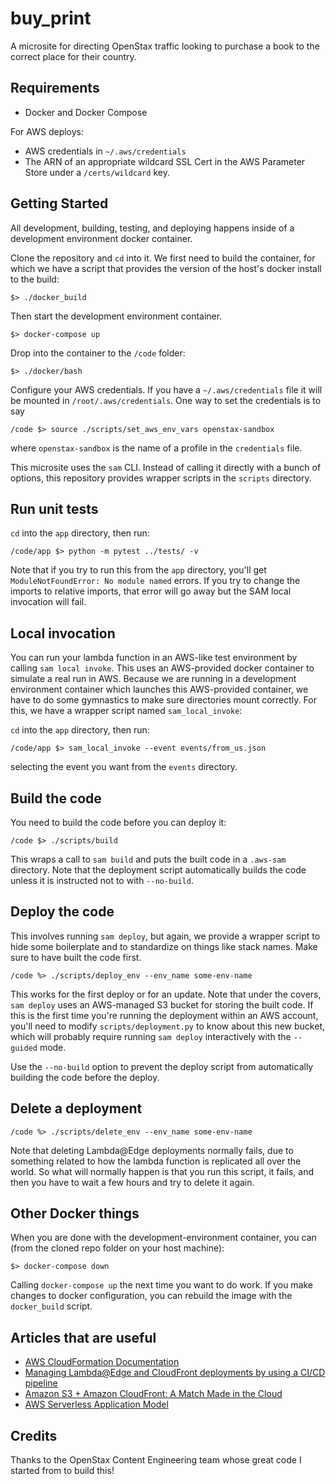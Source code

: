 # buy_print

A microsite for directing OpenStax traffic looking to purchase a book to the correct
place for their country.

## Requirements

* Docker and Docker Compose

For AWS deploys:

* AWS credentials in `~/.aws/credentials`
* The ARN of an appropriate wildcard SSL Cert in the AWS Parameter Store under a `/certs/wildcard` key.

## Getting Started

All development, building, testing, and deploying happens inside of a development environment docker container.

Clone the repository and `cd` into it.  We first need to build the container, for which we have a script that provides the version of the host's docker install to the build:

`$> ./docker_build`

Then start the development environment container.

`$> docker-compose up`

Drop into the container to the `/code` folder:

`$> ./docker/bash`

Configure your AWS credentials.  If you have a `~/.aws/credentials` file it will be mounted in `/root/.aws/credentials`.  One way to set the credentials is to say

`/code $> source ./scripts/set_aws_env_vars openstax-sandbox`

where `openstax-sandbox` is the name of a profile in the `credentials` file.

This microsite uses the `sam` CLI. Instead of calling it directly with a bunch of options, this repository provides wrapper scripts in the `scripts` directory.

## Run unit tests

`cd` into the `app` directory, then run:

`/code/app $> python -m pytest ../tests/ -v`

Note that if you try to run this from the `app` directory, you'll get `ModuleNotFoundError: No module named` errors.  If you try to change the imports to relative imports, that error will go away but the SAM local invocation will fail.

## Local invocation

You can run your lambda function in an AWS-like test environment by calling `sam local invoke`.  This uses an AWS-provided docker container to simulate a real run in AWS.  Because we are running in a development environment container which launches this AWS-provided container, we have to do some gymnastics to make sure directories mount correctly.  For this, we have a wrapper script named `sam_local_invoke`:

`cd` into the `app` directory, then run:

`/code/app $> sam_local_invoke --event events/from_us.json`

selecting the event you want from the `events` directory.

## Build the code

You need to build the code before you can deploy it:

`/code $> ./scripts/build`

This wraps a call to `sam build` and puts the built code in a `.aws-sam` directory.  Note that the deployment script automatically builds the code unless it is instructed not to with `--no-build`.

## Deploy the code

This involves running `sam deploy`, but again, we provide a wrapper script to hide some boilerplate and to standardize on things like stack names.  Make sure to have built the code first.

`/code %> ./scripts/deploy_env --env_name some-env-name`

This works for the first deploy or for an update.  Note that under the covers, `sam deploy` uses an AWS-managed S3 bucket for storing the built code.  If this is the first time you're running the deployment within an AWS account, you'll need to modify `scripts/deployment.py` to know about this new bucket, which will probably require running `sam deploy` interactively with the `--guided` mode.

Use the `--no-build` option to prevent the deploy script from automatically building the code before the deploy.

## Delete a deployment

`/code %> ./scripts/delete_env --env_name some-env-name`

Note that deleting Lambda@Edge deployments normally fails, due to something related to how the lambda function is replicated all over the world.  So what will normally happen is that you run this script, it fails, and then you have to wait a few hours and try to delete it again.

## Other Docker things

When you are done with the development-environment container, you can (from the cloned repo folder on your host machine):

`$> docker-compose down`

Calling `docker-compose up` the next time you want to do work.  If you make changes to docker configuration, you can rebuild the image with the `docker_build` script.

## Articles that are useful

- [AWS CloudFormation Documentation][aws-cloudformation]
- [Managing Lambda@Edge and CloudFront deployments by using a CI/CD pipeline][aws-cf-lambda-ci]
- [Amazon S3 + Amazon CloudFront: A Match Made in the Cloud][aws-cf-s3]
- [AWS Serverless Application Model][aws-sam]

[aws-cloudformation]: https://docs.aws.amazon.com/AWSCloudFormation/latest/UserGuide/Welcome.html
[aws-sam]: https://aws.amazon.com/serverless/sam/
[aws-cf-lambda-ci]: https://docs.aws.amazon.com/cli/latest/userguide/cli-configure-options.html
[aws-cf-s3]: https://aws.amazon.com/blogs/networking-and-content-delivery/amazon-s3-amazon-cloudfront-a-match-made-in-the-cloud/

## Credits

Thanks to the OpenStax Content Engineering team whose great code I started from to build this!
